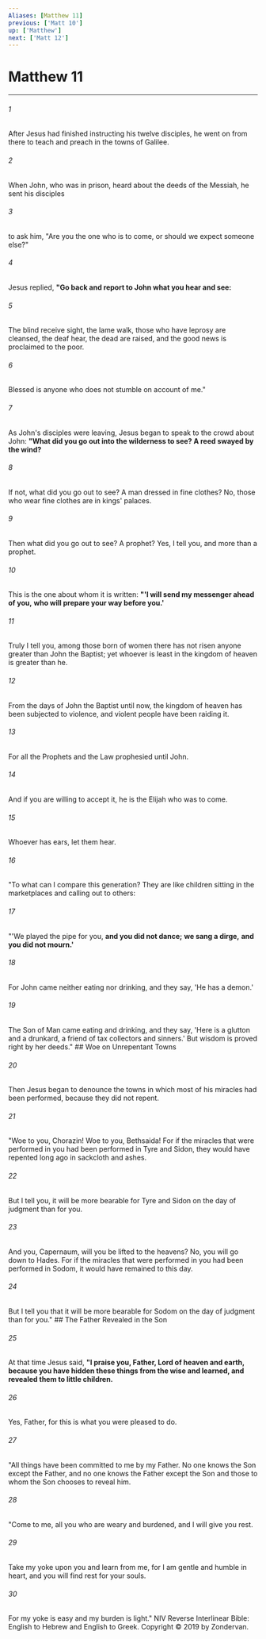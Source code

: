 ```yaml
---
Aliases: [Matthew 11]
previous: ['Matt 10']
up: ['Matthew']
next: ['Matt 12']
---
```

# Matthew 11

***


###### 1 
After Jesus had finished instructing his twelve disciples, he went on from there to teach and preach in the towns of Galilee. 

###### 2 
When John, who was in prison, heard about the deeds of the Messiah, he sent his disciples 

###### 3 
to ask him, "Are you the one who is to come, or should we expect someone else?" 

###### 4 
Jesus replied, **"Go back and report to John what you hear and see:** 

###### 5 
The blind receive sight, the lame walk, those who have leprosy are cleansed, the deaf hear, the dead are raised, and the good news is proclaimed to the poor. 

###### 6 
Blessed is anyone who does not stumble on account of me." 

###### 7 
As John's disciples were leaving, Jesus began to speak to the crowd about John: **"What did you go out into the wilderness to see? A reed swayed by the wind?** 

###### 8 
If not, what did you go out to see? A man dressed in fine clothes? No, those who wear fine clothes are in kings' palaces. 

###### 9 
Then what did you go out to see? A prophet? Yes, I tell you, and more than a prophet. 

###### 10 
This is the one about whom it is written: **"'I will send my messenger ahead of you,** **who will prepare your way before you.'** 

###### 11 
Truly I tell you, among those born of women there has not risen anyone greater than John the Baptist; yet whoever is least in the kingdom of heaven is greater than he. 

###### 12 
From the days of John the Baptist until now, the kingdom of heaven has been subjected to violence, and violent people have been raiding it. 

###### 13 
For all the Prophets and the Law prophesied until John. 

###### 14 
And if you are willing to accept it, he is the Elijah who was to come. 

###### 15 
Whoever has ears, let them hear. 

###### 16 
"To what can I compare this generation? They are like children sitting in the marketplaces and calling out to others: 

###### 17 
"'We played the pipe for you, **and you did not dance;** **we sang a dirge,** **and you did not mourn.'** 

###### 18 
For John came neither eating nor drinking, and they say, 'He has a demon.' 

###### 19 
The Son of Man came eating and drinking, and they say, 'Here is a glutton and a drunkard, a friend of tax collectors and sinners.' But wisdom is proved right by her deeds." ## Woe on Unrepentant Towns 

###### 20 
Then Jesus began to denounce the towns in which most of his miracles had been performed, because they did not repent. 

###### 21 
"Woe to you, Chorazin! Woe to you, Bethsaida! For if the miracles that were performed in you had been performed in Tyre and Sidon, they would have repented long ago in sackcloth and ashes. 

###### 22 
But I tell you, it will be more bearable for Tyre and Sidon on the day of judgment than for you. 

###### 23 
And you, Capernaum, will you be lifted to the heavens? No, you will go down to Hades. For if the miracles that were performed in you had been performed in Sodom, it would have remained to this day. 

###### 24 
But I tell you that it will be more bearable for Sodom on the day of judgment than for you." ## The Father Revealed in the Son 

###### 25 
At that time Jesus said, **"I praise you, Father, Lord of heaven and earth, because you have hidden these things from the wise and learned, and revealed them to little children.** 

###### 26 
Yes, Father, for this is what you were pleased to do. 

###### 27 
"All things have been committed to me by my Father. No one knows the Son except the Father, and no one knows the Father except the Son and those to whom the Son chooses to reveal him. 

###### 28 
"Come to me, all you who are weary and burdened, and I will give you rest. 

###### 29 
Take my yoke upon you and learn from me, for I am gentle and humble in heart, and you will find rest for your souls. 

###### 30 
For my yoke is easy and my burden is light." NIV Reverse Interlinear Bible: English to Hebrew and English to Greek. Copyright © 2019 by Zondervan.
